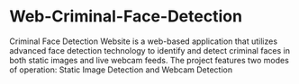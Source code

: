 # Web-Criminal-Face-Detection
Criminal Face Detection Website is a web-based application that utilizes advanced face detection technology to identify and detect criminal faces in both static images and live webcam feeds. The project features two modes of operation:  Static Image Detection and Webcam Detection
